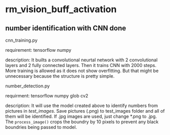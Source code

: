 
# rm_vision_buff_activation

## number identification with CNN done
cnn_training.py

requirement:
tensorflow
numpy

description:
It builts a convolutional neurtal network with 2 convolutional layers and 2 fully connected layers.
Then it trains CNN with 2000 steps. More training is allowed as it does not show overfitting. But that might be unnecessary because the structure is pretty simple.

number_detection.py

requirment:
tensorflow
numpy
glob
cv2

description:
It will use the model created above to identify numbers from pictures in *test_images*.
Save pictures (.png) to test_images folder and all of them will be identified. If .jpg images are used, just change *.png to .jpg. The `process_image()` crops the boundry by 10 pixels to prevent any black boundries being passed to model.

